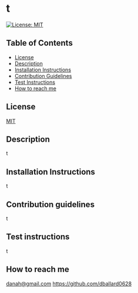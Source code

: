 # t

[![License: MIT](https://img.shields.io/badge/License-MIT-yellow.svg)]([MIT](https://opensource.org/licenses/MIT))

## Table of Contents 
- [License](#license)
- [Description](#description)
- [Installation Instructions](#installation-instructions)
- [Contribution Guidelines](#contribution-guidelines)
- [Test Instructions](#test-instructions)
- [How to reach me](#how-to-reach-me)

## License
[MIT](https://opensource.org/licenses/MIT)



  ## Description
  t

  ## Installation Instructions
  t

  ## Contribution guidelines
  t

  ## Test instructions
  t

  ## How to reach me 
  danah@gmail.com
   https://github.com/dballard0628
